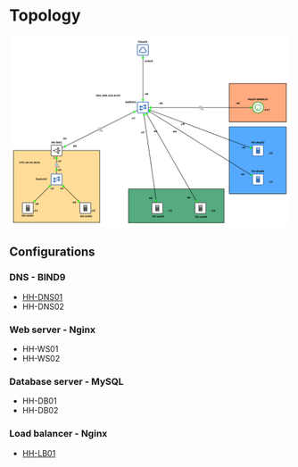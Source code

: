 # Topology
![Topology](./Images/dns_topology.png)

## Configurations

### DNS - BIND9
- [HH-DNS01](./HH-DNS01.md)
- HH-DNS02

### Web server - Nginx
- HH-WS01
- HH-WS02

### Database server - MySQL
- HH-DB01
- HH-DB02

### Load balancer - Nginx
- [HH-LB01](./HH-LB01.md)
